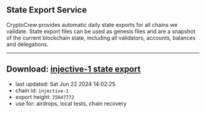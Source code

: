 ## State Export Service
CryptoCrew provides automatic daily state exports for all chains we validate. State export files can be used as genesis files and are a snapshot of the current blockchain state, including all validators, accounts, balances and delegations.

---
**Download: [injective-1 state export](https://dl-eu2.ccvalidators.com/SERVICE/injective/injective-1_export_75047772.json)**
---

- last updated: Sat Jun 22 2024 14:02:25
- chain id: `injective-1`
- export height: `75047772`
- use for: airdrops, local tests, chain recovery

